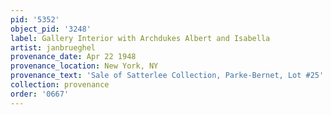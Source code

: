 ```yaml
---
pid: '5352'
object_pid: '3248'
label: Gallery Interior with Archdukes Albert and Isabella
artist: janbrueghel
provenance_date: Apr 22 1948
provenance_location: New York, NY
provenance_text: 'Sale of Satterlee Collection, Parke-Bernet, Lot #25'
collection: provenance
order: '0667'
---
```

